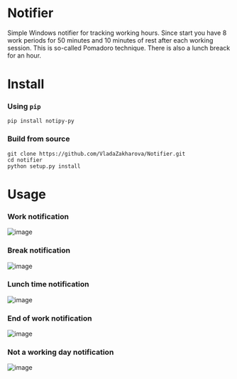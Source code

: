 # Notifier
Simple Windows notifier for tracking working hours. Since start you have 8 work periods for 50 minutes and 10 minutes of rest after each working session. This is so-called Pomadoro technique. There is also a lunch breack for an hour. 

# Install

### Using  `pip`
```
pip install notipy-py
```

### Build from source
```
git clone https://github.com/VladaZakharova/Notifier.git
cd notifier
python setup.py install
```

# Usage

### Work notification
![image](https://user-images.githubusercontent.com/80038284/156029428-1cdf96e0-318b-4dc3-a0dd-4766cf26e7d5.png)

### Break notification
![image](https://user-images.githubusercontent.com/80038284/156030264-75650415-c912-4c78-8367-e8617c0f1318.png)

### Lunch time notification
![image](https://user-images.githubusercontent.com/80038284/156031185-6f9706ee-3ac5-4c18-bf17-0c5702052db0.png)

### End of work notification
![image](https://user-images.githubusercontent.com/80038284/156032207-ba31a8af-2767-4fc0-a0d1-9ecf4894cd7f.png)

### Not a working day notification
![image](https://user-images.githubusercontent.com/80038284/156032749-906f905e-a5a6-4fc2-b744-2c43a45177ad.png)





